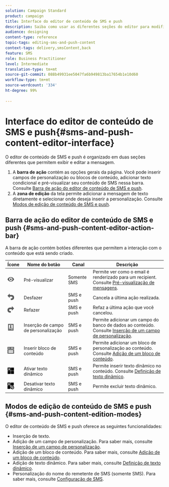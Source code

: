 ```yaml
---
solution: Campaign Standard
product: campaign
title: Interface do editor de conteúdo de SMS e push
description: Saiba como usar as diferentes seções do editor para modificar o conteúdo de SMS e push.
audience: designing
content-type: reference
topic-tags: editing-sms-and-push-content
context-tags: delivery,smsContent,back
feature: SMS
role: Business Practitioner
level: Intermediate
translation-type: tm+mt
source-git-commit: 088b49931ee5047fa6b949813ba17654b1e10d60
workflow-type: tm+mt
source-wordcount: '334'
ht-degree: 99%

---
```



# Interface do editor de conteúdo de SMS e push{#sms-and-push-content-editor-interface}

O editor de conteúdo de SMS e push é organizado em duas seções diferentes que permitem exibir e editar a mensagem.

1. A **barra de ação** contém as opções gerais da página. Você pode inserir campos de personalização ou blocos de conteúdo, adicionar texto condicional e pré-visualizar seu conteúdo de SMS nessa barra. Consulte [Barra de ação do editor de conteúdo de SMS e push](#sms-and-push-content-editor-action-bar).
1. A **zona de edição** da tela permite adicionar a mensagem de texto diretamente e selecionar onde deseja inserir a personalização. Consulte [Modos de edição de conteúdo de SMS e push](#sms-and-push-content-edition-modes).

## Barra de ação do editor de conteúdo de SMS e push {#sms-and-push-content-editor-action-bar}

A barra de ação contém botões diferentes que permitem a interação com o conteúdo que está sendo criado.

<table> 
 <thead> 
  <tr> 
   <th> Ícone<br /> </th> 
   <th> Nome do botão<br /> </th> 
   <th> Canal <br /> </th> 
   <th> Descrição<br /> </th> 
  </tr> 
 </thead> 
 <tbody> 
  <tr> 
   <td> <img height="21px" src="assets/viewon_darkgrey-24px.png" /> <br /> </td> 
   <td> <span class="uicontrol">Pré-visualizar</span> <br /> </td> 
   <td> Somente SMS<br /> </td> 
   <td> Permite ver como o email é renderizado para um recipient. Consulte <a href="../../sending/using/previewing-messages.md">Pré-visualização de mensagens</a>.<br /> </td> 
  </tr> 
  <tr> 
   <td> <img height="21px" src="assets/undo_darkgrey-24px.png" /> <br /> </td> 
   <td> <span class="uicontrol">Desfazer</span> <br /> </td> 
   <td> SMS e push<br /> </td> 
   <td> Cancela a última ação realizada.<br /> </td> 
  </tr> 
  <tr> 
   <td> <img height="21px" src="assets/redo_darkgrey-24px.png" /> <br /> </td> 
   <td> <span class="uicontrol">Refazer</span> <br /> </td> 
   <td> SMS e push<br /> </td> 
   <td> Refaz a última ação que você cancelou.<br /> </td> 
  </tr> 
  <tr> 
   <td> <img height="21px" src="assets/personalization_field_darkgrey-24px.png" /> <br /> </td> 
   <td> <span class="uicontrol">Inserção de campo de personalização</span> <br /> </td> 
   <td> SMS e push<br /> </td> 
   <td> Permite adicionar um campo do banco de dados ao conteúdo. Consulte <a href="../../designing/using/personalization.md#inserting-a-personalization-field" target="_blank">Inserção de um campo de personalização</a>.<br /> </td> 
  </tr> 
  <tr> 
   <td> <img height="21px" src="assets/personalization_block_darkgrey-24px.png" /> <br /> </td> 
   <td> <span class="uicontrol">Inserir bloco de conteúdo</span> <br /> </td> 
   <td> SMS e push<br /> </td> 
   <td> Permite adicionar um bloco de personalização ao conteúdo. Consulte <a href="../../designing/using/personalization.md#adding-a-content-block" target="_blank">Adição de um bloco de conteúdo</a>.<br /> </td> 
  </tr> 
  <tr> 
   <td> <img height="21px" src="assets/dynamiccontent_24px.png" /> <br /> </td> 
   <td> <span class="uicontrol">Ativar texto dinâmico</span> <br /> </td> 
   <td> SMS e push<br /> </td> 
   <td> Permite inserir texto dinâmico no conteúdo. Consulte <a href="../../channels/using/defining-dynamic-text.md" target="_blank">Definição de texto dinâmico</a>.<br /> </td> 
  </tr> 
  <tr> 
   <td> <img height="21px" src="assets/dynamiccontentdisable_24px.png" /> <br /> </td> 
   <td> <span class="uicontrol">Desativar texto dinâmico</span> <br /> </td> 
   <td> SMS e push<br /> </td> 
   <td> Permite excluir texto dinâmico.<br /> </td> 
  </tr> 
 </tbody> 
</table>

## Modos de edição de conteúdo de SMS e push {#sms-and-push-content-edition-modes}

O editor de conteúdo de SMS e push oferece as seguintes funcionalidades:

* Inserção de texto.
* Adição de um campo de personalização. Para saber mais, consulte [Inserção de um campo de personalização](../../designing/using/personalization.md#inserting-a-personalization-field).
* Adição de um bloco de conteúdo. Para saber mais, consulte [Adição de um bloco de conteúdo](../../designing/using/personalization.md#adding-a-content-block).
* Adição de texto dinâmico. Para saber mais, consulte [Definição de texto dinâmico](../../channels/using/defining-dynamic-text.md).
* Personalização do nome do remetente de SMS (somente SMS). Para saber mais, consulte [Configuração de SMS](../../administration/using/configuring-sms-channel.md#configuring-sms-properties).
